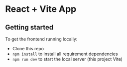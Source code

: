 # React + Vite App

## Getting started

To get the frontend running locally:

- Clone this repo
- `npm install` to install all requirement dependencies
- `npm run dev` to start the local server (this project Vite)
